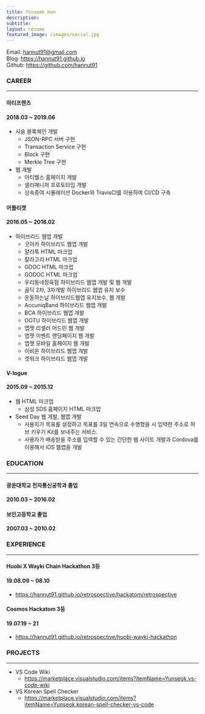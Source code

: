 ```yaml
---
title: Yunseok Han
description:
subtitle:
layout: resume
featured_image: /images/social.jpg
---
```


Email: hannut91@gmail.com  
Blog: <https://hannut91.github.io>  
Github: <https://github.com/hannut91>

### CAREER
---

<div class="title-with-date">
  <h4>아티프렌즈</h4><h4>2018.03 ~ 2019.06</h4>
</div>

* 사슬 블록체인 개발 
  * JSON-RPC 서버 구현
  * Transaction Service 구현
  * Block 구현
  * Merkle Tree 구현
* 웹 개발
  * 아티웰스 홈페이지 개발
  * 셀리매니저 프로토타입 개발
  * 상속증여 시뮬레이션 Docker와 TravisCI를 이용하여 CI/CD 구축

<div class="title-with-date">
  <h4>어플리캣</h4><h4>2016.05 ~ 2018.02</h4>
</div>

* 하이브리드 웹앱 개발
  * 굿아카 하이브리드 웹앱 개발
  * 얄라톡 HTML 마크업
  * 칼라고리 HTML 마크업
  * GDOC HTML 마크업
  * GODOC HTML 마크업
  * 우리동네정육점 하이브리드 웹앱 개발 및 웹 개발
  * 골딕 2차, 3차개발 하이브리드 웹앱 유지 보수
  * 운동하는날 하이브리드웹앱 유지보수, 웹 개발
  * AccuniqBand 하이브리드 웹앱 개발
  * BCA 하이브리드 웹앱 개발
  * OOTU 하이브리드 웹앱 개발
  * 앱젯 리셀러 어드민 웹 개발
  * 앱젯 이벤트 랜딩페이지 웹 개발
  * 앱젯 모바일 홈페이지 웹 개발
  * 이비온 하이브리드 웹앱 개발
  * 겟워크 하이브리드 웹앱 개발

<div class="title-with-date">
  <h4>V-logue</h4><h4>2015.09 ~ 2015.12</h4>
</div>

* 웹 HTML 마크업
  * 삼성 SDS 홈페이지 HTML 마크업
* Seed Day 웹 개발, 웹앱 개발
  * 사용자가 목표를 설정하고 목표를 3일 연속으로 수행했을 시 입력한 주소로 허브 키우기 Kit를 보내주는 서비스. 
  * 사용자가 배송받을 주소를 입력할 수 있는 간단한 웹 사이트 개발과 Cordova를 이용해서 iOS 웹앱을 개발

### EDUCATION
---

<div class="title-with-date">
  <h4>광운대학교 전자통신공학과 졸업</h4><h4>2010.03 ~ 2016.02</h4>
</div>

<div class="title-with-date">
  <h4>보인고등학교 졸업</h4><h4>2007.03 ~ 2010.02</h4>
</div>

### EXPERIENCE
---

<div class="title-with-date">
  <h4>Huobi X Wayki Chain Hackathon 3등</h4><h4>19.08.09 ~ 08.10</h4>
</div>

* <https://hannut91.github.io/retrospective/hackatom/retrospective>

<div class="title-with-date">
  <h4>Cosmos Hackatom 3등</h4><h4>19.07.19 ~ 21</h4>
</div>

* <https://hannut91.github.io/retrospective/huobi-wayki-hackathon>

### PROJECTS
---

* VS Code Wiki
  * <https://marketplace.visualstudio.com/items?itemName=Yunseok.vs-code-wiki>
* VS Korean Spell Checker
  * <https://marketplace.visualstudio.com/items?itemName=Yunseok.korean-spell-checker-vs-code>